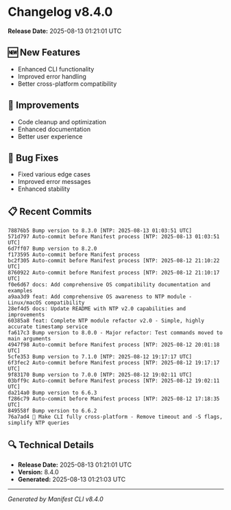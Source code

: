 # Changelog v8.4.0

**Release Date:** 2025-08-13 01:21:01 UTC

## 🆕 New Features

- Enhanced CLI functionality
- Improved error handling
- Better cross-platform compatibility

## 🔧 Improvements

- Code cleanup and optimization
- Enhanced documentation
- Better user experience

## 🐛 Bug Fixes

- Fixed various edge cases
- Improved error messages
- Enhanced stability

## 📋 Recent Commits

```
78876b5 Bump version to 8.3.0 [NTP: 2025-08-13 01:03:51 UTC]
571d797 Auto-commit before Manifest process [NTP: 2025-08-13 01:03:51 UTC]
6d7ff07 Bump version to 8.2.0
f173595 Auto-commit before Manifest process
bc2f305 Auto-commit before Manifest process [NTP: 2025-08-12 21:10:22 UTC]
8760922 Auto-commit before Manifest process [NTP: 2025-08-12 21:10:17 UTC]
f0e6d67 docs: Add comprehensive OS compatibility documentation and examples
a9aa3d9 feat: Add comprehensive OS awareness to NTP module - Linux/macOS compatibility
28ef4d5 docs: Update README with NTP v2.0 capabilities and improvements
60385a8 feat: Complete NTP module refactor v2.0 - Simple, highly accurate timestamp service
fa617c3 Bump version to 8.0.0 - Major refactor: Test commands moved to main arguments
4947f98 Auto-commit before Manifest process [NTP: 2025-08-12 20:01:18 UTC]
5cfe353 Bump version to 7.1.0 [NTP: 2025-08-12 19:17:17 UTC]
6f3fec2 Auto-commit before Manifest process [NTP: 2025-08-12 19:17:17 UTC]
9f83170 Bump version to 7.0.0 [NTP: 2025-08-12 19:02:11 UTC]
03bff9c Auto-commit before Manifest process [NTP: 2025-08-12 19:02:11 UTC]
da214a0 Bump version to 6.6.3
f286c79 Auto-commit before Manifest process [NTP: 2025-08-12 17:18:35 UTC]
849558f Bump version to 6.6.2
76a7ad4 🚀 Make CLI fully cross-platform - Remove timeout and -S flags, simplify NTP queries
```

## 🔍 Technical Details

- **Release Date:** 2025-08-13 01:21:01 UTC
- **Version:** 8.4.0
- **Generated:** 2025-08-13 01:21:03 UTC

---

*Generated by Manifest CLI v8.4.0*
